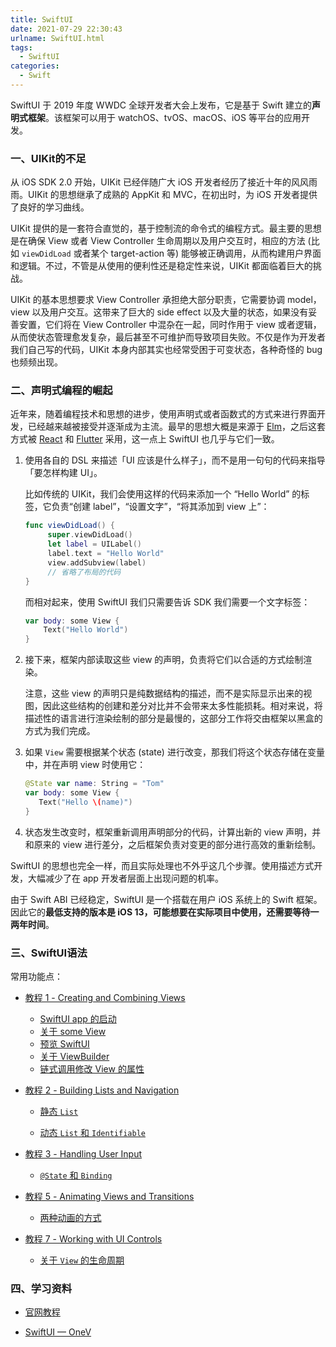 ```yaml
---
title: SwiftUI
date: 2021-07-29 22:30:43
urlname: SwiftUI.html
tags:
  - SwiftUI
categories:
  - Swift
---
```


SwiftUI 于 2019 年度 WWDC 全球开发者大会上发布，它是基于 Swift 建立的**声明式框架**。该框架可以用于 watchOS、tvOS、macOS、iOS 等平台的应用开发。

### 一、UIKit的不足

从 iOS SDK 2.0 开始，UIKit 已经伴随广大 iOS 开发者经历了接近十年的风风雨雨。UIKit 的思想继承了成熟的 AppKit 和 MVC，在初出时，为 iOS 开发者提供了良好的学习曲线。

UIKit 提供的是一套符合直觉的，基于控制流的命令式的编程方式。最主要的思想是在确保 View 或者 View Controller 生命周期以及用户交互时，相应的方法 (比如 `viewDidLoad` 或者某个 target-action 等) 能够被正确调用，从而构建用户界面和逻辑。不过，不管是从使用的便利性还是稳定性来说，UIKit 都面临着巨大的挑战。

UIKit 的基本思想要求 View Controller 承担绝大部分职责，它需要协调 model，view 以及用户交互。这带来了巨大的 side effect 以及大量的状态，如果没有妥善安置，它们将在 View Controller 中混杂在一起，同时作用于 view 或者逻辑，从而使状态管理愈发复杂，最后甚至不可维护而导致项目失败。不仅是作为开发者我们自己写的代码，UIKit 本身内部其实也经常受困于可变状态，各种奇怪的 bug 也频频出现。

### 二、声明式编程的崛起

近年来，随着编程技术和思想的进步，使用声明式或者函数式的方式来进行界面开发，已经越来越被接受并逐渐成为主流。最早的思想大概是来源于 [Elm](https://elm-lang.org/)，之后这套方式被 [React](https://reactjs.org/) 和 [Flutter](https://flutter.dev/) 采用，这一点上 SwiftUI 也几乎与它们一致。

1. 使用各自的 DSL 来描述「UI 应该是什么样子」，而不是用一句句的代码来指导「要怎样构建 UI」。

   比如传统的 UIKit，我们会使用这样的代码来添加一个 “Hello World” 的标签，它负责“创建 label”，“设置文字”，“将其添加到 view 上”：

   ```swift
   func viewDidLoad() {
        super.viewDidLoad()
        let label = UILabel()
        label.text = "Hello World"
        view.addSubview(label)
        // 省略了布局的代码
   }
   ```

   而相对起来，使用 SwiftUI 我们只需要告诉 SDK 我们需要一个文字标签：

   ```swift
   var body: some View {
       Text("Hello World")
   }
   ```

2. 接下来，框架内部读取这些 view 的声明，负责将它们以合适的方式绘制渲染。

   注意，这些 view 的声明只是纯数据结构的描述，而不是实际显示出来的视图，因此这些结构的创建和差分对比并不会带来太多性能损耗。相对来说，将描述性的语言进行渲染绘制的部分是最慢的，这部分工作将交由框架以黑盒的方式为我们完成。

3. 如果 `View` 需要根据某个状态 (state) 进行改变，那我们将这个状态存储在变量中，并在声明 view 时使用它：

   ```swift
   @State var name: String = "Tom"
   var body: some View {
      Text("Hello \(name)")
   }
   ```

4. 状态发生改变时，框架重新调用声明部分的代码，计算出新的 view 声明，并和原来的 view 进行差分，之后框架负责对变更的部分进行高效的重新绘制。

SwiftUI 的思想也完全一样，而且实际处理也不外乎这几个步骤。使用描述方式开发，大幅减少了在 app 开发者层面上出现问题的机率。

由于 Swift ABI 已经稳定，SwiftUI 是一个搭载在用户 iOS 系统上的 Swift 框架。因此它的**最低支持的版本是 iOS 13，可能想要在实际项目中使用，还需要等待一两年时间**。

### 三、SwiftUI语法

常用功能点：

- [教程 1 - Creating and Combining Views](https://developer.apple.com/tutorials/swiftui/creating-and-combining-views)
  - [SwiftUI app 的启动](https://developer.apple.com/tutorials/swiftui/creating-and-combining-views#create-a-new-project-and-explore-the-canvas)
  - [关于 some View](https://developer.apple.com/tutorials/swiftui/creating-and-combining-views#create-a-new-project-and-explore-the-canvas)
  - [预览 SwiftUI](https://developer.apple.com/tutorials/swiftui/creating-and-combining-views#customize-the-text-view)
  - [关于 ViewBuilder](https://developer.apple.com/tutorials/swiftui/creating-and-combining-views#combine-views-using-stacks)
  - [链式调用修改 View 的属性](https://developer.apple.com/tutorials/swiftui/creating-and-combining-views#create-a-custom-image-view)

- [教程 2 - Building Lists and Navigation](https://developer.apple.com/tutorials/swiftui/building-lists-and-navigation)

  - [静态 `List`](https://developer.apple.com/tutorials/swiftui/building-lists-and-navigation#create-the-list-of-landmarks)

  - [动态 `List` 和 `Identifiable`](https://developer.apple.com/tutorials/swiftui/building-lists-and-navigation#make-the-list-dynamic)

- [教程 3 - Handling User Input](https://developer.apple.com/tutorials/swiftui/handling-user-input)

  - [`@State` 和 `Binding`](https://developer.apple.com/tutorials/swiftui/handling-user-input#add-a-control-to-toggle-the-state)

- [教程 5 - Animating Views and Transitions](https://developer.apple.com/tutorials/swiftui/animating-views-and-transitions)

  - [两种动画的方式](https://developer.apple.com/tutorials/swiftui/animating-views-and-transitions#customize-view-transitions)

- [教程 7 - Working with UI Controls](https://developer.apple.com/tutorials/swiftui/working-with-ui-controls)

  - [关于 `View` 的生命周期](https://developer.apple.com/tutorials/swiftui/working-with-ui-controls#delay-edit-propagation)

### 四、学习资料

- [官网教程](https://developer.apple.com/tutorials/swiftui/creating-and-combining-views)

- [SwiftUI — OneV](https://onevcat.com/categories/swiftui/)